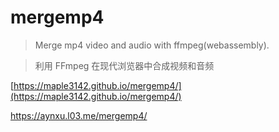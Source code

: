 # mergemp4

> Merge mp4 video and audio with ffmpeg(webassembly).

> 利用 FFmpeg 在现代浏览器中合成视频和音频

[https://maple3142.github.io/mergemp4/](https://maple3142.github.io/mergemp4/)

<https://aynxu.l03.me/mergemp4/>
